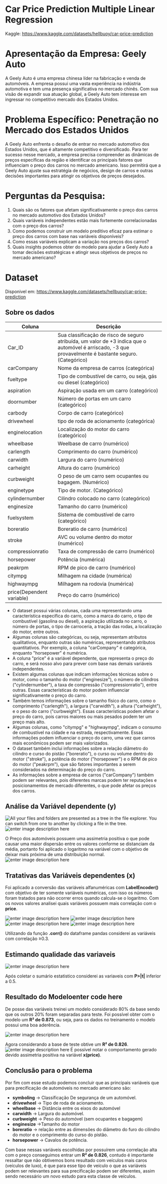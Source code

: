 # Car Price Prediction Multiple Linear Regression

Kaggle: https://www.kaggle.com/datasets/hellbuoy/car-price-prediction


# Apresentação da Empresa: Geely Auto

A Geely Auto é uma empresa chinesa líder na fabricação e venda de automóveis. A empresa possui uma vasta experiência na indústria automotiva e tem uma presença significativa no mercado chinês. Com sua visão de expandir sua atuação global, a Geely Auto tem interesse em ingressar no competitivo mercado dos Estados Unidos.

# Problema Específico: Penetração no Mercado dos Estados Unidos

A Geely Auto enfrenta o desafio de entrar no mercado automotivo dos Estados Unidos, que é altamente competitivo e diversificado. Para ter sucesso nesse mercado, a empresa precisa compreender as dinâmicas de preços específicas da região e identificar os principais fatores que influenciam o preço dos carros no mercado americano. Isso permitirá que a Geely Auto ajuste sua estratégia de negócios, design de carros e outras decisões importantes para atingir os objetivos de preços desejados.

# Perguntas da Pesquisa:

1. Quais são os fatores que afetam significativamente o preço dos carros no mercado automotivo dos Estados Unidos?
2. Quais variáveis independentes estão mais fortemente correlacionadas com o preço dos carros?
3. Como podemos construir um modelo preditivo eficaz para estimar o preço dos carros com base nas variáveis disponíveis?
4. Como essas variáveis explicam a variação nos preços dos carros?
5. Quais insights podemos obter do modelo para ajudar a Geely Auto a tomar decisões estratégicas e atingir seus objetivos de preços no mercado americano?


# Dataset
Disponivel em: https://www.kaggle.com/datasets/hellbuoy/car-price-prediction

## Sobre os dados
Coluna|Descrição
-----|-----
Car_ID	|Sua classificação de risco de seguro atribuída, um valor de +3 indica que o automóvel é arriscado, -3 que provavelmente é bastante seguro. (Categórico)
carCompany |	Nome da empresa de carros (categórica)
fueltype |	Tipo de combustível de carro, ou seja, gás ou diesel (categórico)
aspiration | 	Aspiração usada em um carro (categórico)
doornumber |	Número de portas em um carro (categórico)
carbody |	Corpo de carro (categórico)
drivewheel |	tipo de roda de acionamento (categórica)
enginelocation |	Localização do motor do carro (categórico)
wheelbase |	Weelbase de carro (numérico)
carlength |	Comprimento do carro (numérico)
carwidth |	Largura do carro (numérico)
carheight |	Altura do carro (numérico)
curbweight |	O peso de um carro sem ocupantes ou bagagem. (Numérico)
enginetype |	Tipo de motor. (Categórico)
cylindernumber |	Cilindro colocado no carro (categórico)
enginesize |	Tamanho do carro (numérico)
fuelsystem |	Sistema de combustível de carro (categórico)
boreratio |	Boreratio de carro (numérico)
stroke |	AVC ou volume dentro do motor (numérico)
compressionratio |	Taxa de compressão de carro (numérico)
horsepower |	Potência (numérica)
peakrpm |	RPM de pico de carro (numérico)
citympg |	Milhagem na cidade (numérica)
highwaympg |	Milhagem na rodovia (numérica)
price(Dependent variable) |	Preço do carro (numérico)

* O dataset possui várias colunas, cada uma representando uma característica específica do carro, como a marca do carro, o tipo de combustível (gasolina ou diesel), a aspiração utilizada no carro, o número de portas, o tipo de carroceria, a tração das rodas, a localização do motor, entre outros.
* Algumas colunas são categóricas, ou seja, representam atributos qualitativos, enquanto outras são numéricas, representando atributos quantitativos. Por exemplo, a coluna "carCompany" é categórica, enquanto "horsepower" é numérica.
* A coluna "price" é a variável dependente, que representa o preço do carro, e será nosso alvo para prever com base nas demais variáveis independentes.
* Existem algumas colunas que indicam informações técnicas sobre o motor, como o tamanho do motor ("enginesize"), o número de cilindros ("cylindernumber"), a taxa de compressão ("compressionratio"), entre outras. Essas características do motor podem influenciar significativamente o preço do carro.
* Também temos informações sobre o tamanho físico do carro, como o comprimento ("carlength"), a largura ("carwidth"), a altura ("carheight"), e o peso do carro ("curbweight"). Essas características podem afetar o preço do carro, pois carros maiores ou mais pesados ​​podem ter um preço mais alto.
* Algumas colunas, como "citympg" e "highwaympg", indicam o consumo de combustível na cidade e na estrada, respectivamente. Essas informações podem influenciar o preço do carro, uma vez que carros mais econômicos podem ser mais valorizados.
* O dataset também inclui informações sobre a relação diâmetro do cilindro e curso do pistão ("boreratio"), o curso ou volume dentro do motor ("stroke"), a potência do motor ("horsepower") e o RPM de pico do motor ("peakrpm"), que são fatores importantes a serem considerados na determinação do preço do carro.
* As informações sobre a empresa de carros ("carCompany") também podem ser relevantes, pois diferentes marcas podem ter reputações e posicionamentos de mercado diferentes, o que pode afetar os preços dos carros.






## Análise da Variável dependente (y)

![All your files and folders are presented as a tree in the file explorer. You can switch from one to another by clicking a file in the tree.](https://cdn-images-1.medium.com/max/800/1*qKqDy7NOPyP6NVZP0f2KqA.png)
![enter image description here](https://cdn-images-1.medium.com/max/800/1*sh1MsMGwMYMvb1nI4dTDzA.png)

O Preço dos automóveis possuem uma assimetria positiva o que pode causar uma maior dispersão entre os valores conforme se distanciam da média, portanto foi aplicado o logaritmo na variável com o objetivo de deixar mais próxima de uma distribuição normal.
![enter image description here](https://cdn-images-1.medium.com/max/800/1*KBRIaSFRlUiEyblULnVreg.png)

## Tratativas das Variáveis dependentes (x)


Foi aplicado a conversão das variáveis alfanuméricas com **LabelEncoder()** com objetivo de ter somente variáveis numéricas, com isso os números foram tratados para não ocorrer erros quando calcula-se o logaritmo.
Com os novos valores analisei quais variáveis possuem mais correlação com o **price**.

![enter image description here](https://cdn-images-1.medium.com/max/800/1*RzMWW5GMrqa5hNxxz3SOiA.png)
![enter image description here](https://cdn-images-1.medium.com/max/800/1*vyHHjG1MB3qFEs988qUuPg.png)
![enter image description here](https://cdn-images-1.medium.com/max/800/1*IVH7FzH7zInOERfq8sZCSQ.png)
![enter image description here](https://cdn-images-1.medium.com/max/800/1*JdNK5ijYbdy6ZeMnGEPI0Q.png)

Utilizando da função **.corr()** do dataframe pandas considerei as variáveis com correlação ≥0.3.

## Estimando qualidade das variaveis

![enter image description here](https://cdn-images-1.medium.com/max/800/1*0QjYv4PI2_RuwXIHnnTAJQ.png)

Após coletar o sumário estatistico considerei as variaveis com **P>|t|** inferior a 0.5.

## Resultado do Modeloenter code here
De posse das variáveis treinei um modelo considerado 80% da base sendo que os outros 20% foram separadas para teste.
Foi possível obter com o modelo um **R² de 0.873**, ou seja, para os dados no treinamento o modelo possui uma boa aderência.

![enter image description here](https://cdn-images-1.medium.com/max/800/1*YvTY_ETpRqL57RAWFNVdIg.png)

Agora considerando a base de teste obtive um **R² de 0.826**.
![enter image description here](https://cdn-images-1.medium.com/max/800/1*0e91tFbZ7qYsXcaBP8P_sA.png)
É possível notar o comportamento gerado devido assimetria positiva na variável **x(price)**.
## Conclusão para o problema
Por fim com esse estudo podemos concluir que as principais variáveis que para precificação de automóveis no mercado americano são:

-   **symboling** → Classificação De segurança de um automóvel.
-   **drivewheel** → Tipo de roda de acionamento.
-   **wheelbase** → Distância entre os eixos do automóvel
-   **carwidth** → Largura do automóvel.
-   **curbweight** → Peso do automóvel (sem ocupantes e bagagem)
-   **enginesize** →Tamanho do motor
-   **boreratio** → relação entre as dimensões do diâmetro do furo do cilindro do motor e o comprimento do curso do pistão.
-   **horsepower** → Cavalos de potência.

Com base nessas variáveis escolhidas por possuírem uma correlação alta com o preço conseguimos entrar um **R² de 0.826**, contudo é importante ressaltar que não obtivemos bons resultado com veículos mais caros (veículos de luxo), é que para esse tipo de veículo o que as variáveis podem ser relevantes para sua precificação podem ser diferentes, assim sendo necessário um novo estudo para esta classe de veículos.
